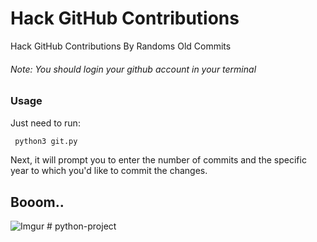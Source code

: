 # Hack GitHub Contributions
Hack GitHub Contributions By Randoms Old Commits

###### Note: You should login your github account in your terminal

### Usage
Just need to run:

```python
 python3 git.py 
```
Next, it will prompt you to enter the number of commits and the specific year to which you'd like to commit the changes.

## Booom..
![Imgur](https://i.imgur.com/wnDyZ2s.png)
#   p y t h o n - p r o j e c t  
 